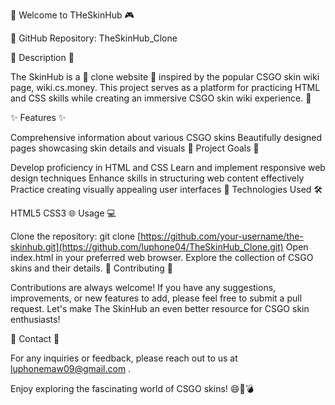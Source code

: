 🌟 Welcome to THeSkinHub 🎮

🔗 GitHub Repository: TheSkinHub_Clone

📝 Description 🎨

The SkinHub is a 🌟 clone website 🌟 inspired by the popular CSGO skin wiki page, wiki.cs.money. This project serves as a platform for practicing HTML and CSS skills while creating an immersive CSGO skin wiki experience. 🎉

✨ Features ✨

Comprehensive information about various CSGO skins
Beautifully designed pages showcasing skin details and visuals
🌱 Project Goals 🚀

Develop proficiency in HTML and CSS
Learn and implement responsive web design techniques
Enhance skills in structuring web content effectively
Practice creating visually appealing user interfaces
🔧 Technologies Used 🛠️

HTML5
CSS3
🌐 Usage 💻

Clone the repository: git clone [https://github.com/your-username/the-skinhub.git](https://github.com/luphone04/TheSkinHub_Clone.git)
Open index.html in your preferred web browser.
Explore the collection of CSGO skins and their details.
🙌 Contributing 🤝

Contributions are always welcome! If you have any suggestions, improvements, or new features to add, please feel free to submit a pull request. Let's make The SkinHub an even better resource for CSGO skin enthusiasts!


📧 Contact 💌

For any inquiries or feedback, please reach out to us at luphonemaw09@gmail.com .

Enjoy exploring the fascinating world of CSGO skins! 😄🔫💣
